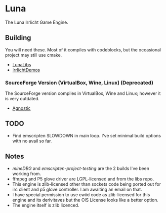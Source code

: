 # Luna
The Luna Irrlicht Game Engine.

## Building

You will need these. Most of it compiles with codeblocks, but the occasional project may still use cmake.

 - [LunaLibs](https://github.com/tecan/LunaLibs)
 - [IrrlichtDemos](https://github.com/tecan/IrrlichtDemos)

### SourceForge Version (VirtualBox, Wine, Linux) (Deprecated)

The SourceForge version compiles in VirtualBox, Wine and Linux; however it is very outdated.

 - [Agnostic](http://sourceforge.net/projects/agnostic/)

## TODO

 - Find emscripten SLOWDOWN in main loop. I've set minimal build options with no avail so far.

## Notes
 - *mineDBG* and *emscripten-project-testing* are the 2 builds I've been working from.
 - ffmpeg and P5 glove driver are LGPL-licensed and from the libs repo.
 - This engine is zlib-licensed other than sockets code being ported out for irc client and p5 glove controller. I am awaiting an email on that.
 - I have special permission to use cwiid code as zlib-licensed for this engine and its derivitaves but the OIS License looks like a better option.
 - The engine itself is zlib licenced.

